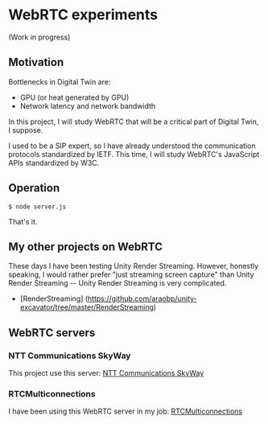 # WebRTC experiments

(Work in progress)

## Motivation

Bottlenecks in Digital Twin are:
- GPU (or heat generated by GPU)
- Network latency and network bandwidth

In this project, I will study WebRTC that will be a critical part of Digital Twin, I suppose.

I used to be a SIP expert, so I have already understood the communication protocols standardized by IETF. This time, I will study WebRTC's JavaScript APIs standardized by W3C.

## Operation

```
$ node server.js
```

That's it.

## My other projects on WebRTC

These days I have been testing Unity Render Streaming. However, honestly speaking, I would rather prefer "just streaming screen capture" than Unity Render Streaming -- Unity Render Streaming is very complicated.

- [RenderStreaming] (https://github.com/araobp/unity-excavator/tree/master/RenderStreaming)

## WebRTC servers

### NTT Communications SkyWay

This project use this server: [NTT Communications SkyWay](https://webrtc.ecl.ntt.com/en/)

### RTCMulticonnections

I have been using this WebRTC server in my job: [RTCMulticonnections](https://github.com/muaz-khan/RTCMultiConnection)
